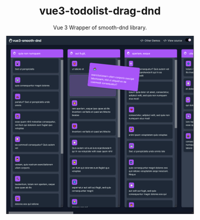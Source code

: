 <h1 align="center">vue3-todolist-drag-dnd</h1>

<p align="center">
  Vue 3 Wrapper of smooth-dnd library.
  <br/>
  <!-- <a href="https://gilnd.github.io/vue3-smooth-dnd" target="__blank"><b>Live demo</b></a> -->
</p>

![screen](./src/assets/img/screen.png?raw=true "Demo Screenshot")
